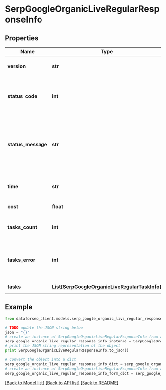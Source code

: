 # SerpGoogleOrganicLiveRegularResponseInfo


## Properties

Name | Type | Description | Notes
------------ | ------------- | ------------- | -------------
**version** | **str** | the current version of the API | [optional] 
**status_code** | **int** | general status code you can find the full list of the response codes here | [optional] 
**status_message** | **str** | general informational message you can find the full list of general informational messages here | [optional] 
**time** | **str** | total execution time, seconds | [optional] 
**cost** | **float** | total tasks cost, USD | [optional] 
**tasks_count** | **int** | the number of tasks in the tasks array | [optional] 
**tasks_error** | **int** | the number of tasks in the tasks array returned with an error | [optional] 
**tasks** | [**List[SerpGoogleOrganicLiveRegularTaskInfo]**](SerpGoogleOrganicLiveRegularTaskInfo.md) | array of tasks | [optional] 

## Example

```python
from dataforseo_client.models.serp_google_organic_live_regular_response_info import SerpGoogleOrganicLiveRegularResponseInfo

# TODO update the JSON string below
json = "{}"
# create an instance of SerpGoogleOrganicLiveRegularResponseInfo from a JSON string
serp_google_organic_live_regular_response_info_instance = SerpGoogleOrganicLiveRegularResponseInfo.from_json(json)
# print the JSON string representation of the object
print SerpGoogleOrganicLiveRegularResponseInfo.to_json()

# convert the object into a dict
serp_google_organic_live_regular_response_info_dict = serp_google_organic_live_regular_response_info_instance.to_dict()
# create an instance of SerpGoogleOrganicLiveRegularResponseInfo from a dict
serp_google_organic_live_regular_response_info_form_dict = serp_google_organic_live_regular_response_info.from_dict(serp_google_organic_live_regular_response_info_dict)
```
[[Back to Model list]](../README.md#documentation-for-models) [[Back to API list]](../README.md#documentation-for-api-endpoints) [[Back to README]](../README.md)


